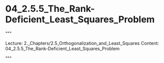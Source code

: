 # 04_2.5.5_The_Rank-Deficient_Least_Squares_Problem

"""

Lecture: 2._Chapters/2.5_Orthogonalization_and_Least_Squares
Content: 04_2.5.5_The_Rank-Deficient_Least_Squares_Problem

"""

